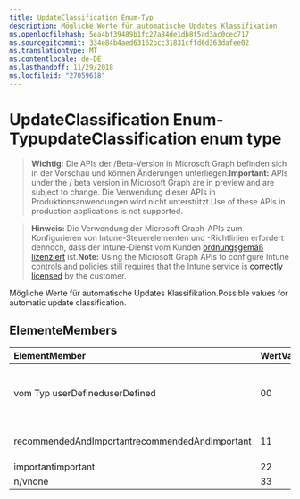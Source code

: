 ```yaml
---
title: UpdateClassification Enum-Typ
description: Mögliche Werte für automatische Updates Klassifikation.
ms.openlocfilehash: 5ea4bf39489b1fc27a84de1db8f5ad3ac0cec717
ms.sourcegitcommit: 334e84b4aed63162bcc31831cffd6d363dafee02
ms.translationtype: MT
ms.contentlocale: de-DE
ms.lasthandoff: 11/29/2018
ms.locfileid: "27059618"
---
```

# <a name="updateclassification-enum-type"></a><span data-ttu-id="abe65-103">UpdateClassification Enum-Typ</span><span class="sxs-lookup"><span data-stu-id="abe65-103">updateClassification enum type</span></span>

> <span data-ttu-id="abe65-104">**Wichtig:** Die APIs der /Beta-Version in Microsoft Graph befinden sich in der Vorschau und können Änderungen unterliegen.</span><span class="sxs-lookup"><span data-stu-id="abe65-104">**Important:** APIs under the / beta version in Microsoft Graph are in preview and are subject to change.</span></span> <span data-ttu-id="abe65-105">Die Verwendung dieser APIs in Produktionsanwendungen wird nicht unterstützt.</span><span class="sxs-lookup"><span data-stu-id="abe65-105">Use of these APIs in production applications is not supported.</span></span>

> <span data-ttu-id="abe65-106">**Hinweis:** Die Verwendung der Microsoft Graph-APIs zum Konfigurieren von Intune-Steuerelementen und -Richtlinien erfordert dennoch, dass der Intune-Dienst vom Kunden [ordnungsgemäß lizenziert](https://go.microsoft.com/fwlink/?linkid=839381) ist.</span><span class="sxs-lookup"><span data-stu-id="abe65-106">**Note:** Using the Microsoft Graph APIs to configure Intune controls and policies still requires that the Intune service is [correctly licensed](https://go.microsoft.com/fwlink/?linkid=839381) by the customer.</span></span>

<span data-ttu-id="abe65-107">Mögliche Werte für automatische Updates Klassifikation.</span><span class="sxs-lookup"><span data-stu-id="abe65-107">Possible values for automatic update classification.</span></span>
## <a name="members"></a><span data-ttu-id="abe65-108">Elemente</span><span class="sxs-lookup"><span data-stu-id="abe65-108">Members</span></span>
|<span data-ttu-id="abe65-109">Element</span><span class="sxs-lookup"><span data-stu-id="abe65-109">Member</span></span>|<span data-ttu-id="abe65-110">Wert</span><span class="sxs-lookup"><span data-stu-id="abe65-110">Value</span></span>|<span data-ttu-id="abe65-111">Beschreibung</span><span class="sxs-lookup"><span data-stu-id="abe65-111">Description</span></span>|
|:---|:---|:---|
|<span data-ttu-id="abe65-112">vom Typ userDefined</span><span class="sxs-lookup"><span data-stu-id="abe65-112">userDefined</span></span>|<span data-ttu-id="abe65-113">0</span><span class="sxs-lookup"><span data-stu-id="abe65-113">0</span></span>|<span data-ttu-id="abe65-114">User-Defined, Standardwert, keine beabsichtigt.</span><span class="sxs-lookup"><span data-stu-id="abe65-114">User Defined, default value, no intent.</span></span>|
|<span data-ttu-id="abe65-115">recommendedAndImportant</span><span class="sxs-lookup"><span data-stu-id="abe65-115">recommendedAndImportant</span></span>|<span data-ttu-id="abe65-116">1</span><span class="sxs-lookup"><span data-stu-id="abe65-116">1</span></span>|<span data-ttu-id="abe65-117">Empfohlene und wichtig.</span><span class="sxs-lookup"><span data-stu-id="abe65-117">Recommended and important.</span></span>|
|<span data-ttu-id="abe65-118">important</span><span class="sxs-lookup"><span data-stu-id="abe65-118">important</span></span>|<span data-ttu-id="abe65-119">2</span><span class="sxs-lookup"><span data-stu-id="abe65-119">2</span></span>|<span data-ttu-id="abe65-120">Wichtig.</span><span class="sxs-lookup"><span data-stu-id="abe65-120">Important.</span></span>|
|<span data-ttu-id="abe65-121">n/v</span><span class="sxs-lookup"><span data-stu-id="abe65-121">none</span></span>|<span data-ttu-id="abe65-122">3</span><span class="sxs-lookup"><span data-stu-id="abe65-122">3</span></span>|<span data-ttu-id="abe65-123">Keine.</span><span class="sxs-lookup"><span data-stu-id="abe65-123">None.</span></span>|





